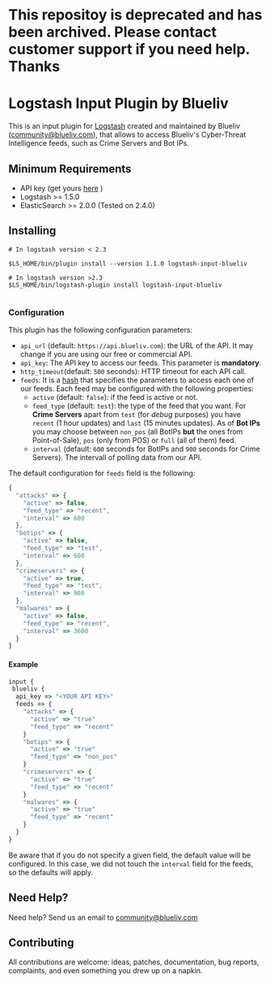 # This repositoy is deprecated and has been archived. Please contact customer support if you need help. Thanks

# Logstash Input Plugin by Blueliv

This is an input plugin for [Logstash](https://github.com/elasticsearch/logstash) created and maintained by Blueliv (community@blueliv.com), that allows to access Blueliv's Cyber-Threat Intelligence feeds, such as Crime Servers and Bot IPs.

## Minimum Requirements

* API key (get yours [here](https://community.blueliv.com) )
* Logstash >= 1.5.0
* ElasticSearch >= 2.0.0 (Tested on 2.4.0)

## Installing

```
# In logstash version < 2.3

$LS_HOME/bin/plugin install --version 1.1.0 logstash-input-blueliv

# In logstash version >2.3
$LS_HOME/bin/logstash-plugin install logstash-input-blueliv


```

### Configuration

This plugin has the following configuration parameters:

+ ``api_url`` (default: ``https://api.blueliv.com``): the URL of the API. It may change if you are using our free or commercial API.
+ ``api_key``: The API key to access our feeds. This parameter is **mandatory**.
+ ``http_timeout``(default: ``500`` seconds): HTTP timeout for each API call.
+ ``feeds``: It is a [hash](http://ruby-doc.org/core-1.9.3/Hash.html) that specifies the parameters to access each one of our feeds. Each feed may be configured with the following properties:
    + ``active`` (default: ``false``): if the feed is active or not.
    + ``feed_type`` (default: ``test``): the type of the feed that you want. For **Crime Servers** apart from ``test`` (for _debug_ purposes) you have ``recent`` (1 hour updates) and ``last`` (15 minutes updates). As of **Bot IPs** you may choose between ``non_pos`` (all BotIPs **but** the ones from Point-of-Sale), ``pos`` (only from POS)  or ``full`` (all of them) feed.
    + ``interval`` (default: ``600`` seconds for BotIPs and ``900`` seconds for Crime Servers). The intervall of polling data from our API.

The default configuration for ``feeds`` field is the following:
```javascript
{
  "attacks" => {
    "active" => false,
    "feed_type" => "recent",
    "interval" => 600
  },
  "botips" => {
    "active" => false,
    "feed_type" => "test",
    "interval" => 600
  },
  "crimeservers" => {
    "active" => true,
    "feed_type" => "test",
    "interval" => 900
  },
  "malwares" => {
    "active" => false,
    "feed_type" => "recent",
    "interval" => 3600
  }
}
```


#### Example

```javascript
input {
 blueliv {
  api_key => "<YOUR API KEY>"
  feeds => {
    "attacks" => {
      "active" => "true"
      "feed_type" => "recent"
    }
    "botips" => {
      "active" => "true"
      "feed_type" => "non_pos"
    }
    "crimeservers" => {
      "active" => "true"
      "feed_type" => "recent"
    }
    "malwares" => {
      "active" => "true"
      "feed_type" => "recent"
    }
  }
}
```

Be aware that if you do not specify a given field, the default value will be configured. In this case, we did not touch the ``interval`` field for the feeds, so the defaults will apply.

## Need Help?

Need help? Send us an email to community@blueliv.com

## Contributing

All contributions are welcome: ideas, patches, documentation, bug reports, complaints, and even something you drew up on a napkin.
